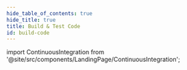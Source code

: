 ```yaml
---
hide_table_of_contents: true
hide_title: true
title: Build & Test Code
id: build-code
---
```


<!-- # Build and Test Code -->

<!-- Custom component -->

import ContinuousIntegration from '@site/src/components/LandingPage/ContinuousIntegration';

<ContinuousIntegration />

